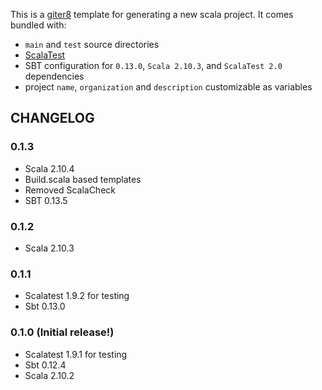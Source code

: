 This is a [giter8](https://github.com/n8han/giter8) template for generating a new scala project. It comes bundled with:

* `main` and `test` source directories
* [ScalaTest](http://www.scalatest.org/)
* SBT configuration for `0.13.0`, `Scala 2.10.3`, and `ScalaTest 2.0` dependencies
* project `name`, `organization` and `description` customizable as variables

## CHANGELOG

### 0.1.3
* Scala 2.10.4
* Build.scala based templates
* Removed ScalaCheck
* SBT 0.13.5

### 0.1.2
* Scala 2.10.3

### 0.1.1
* Scalatest 1.9.2 for testing
* Sbt 0.13.0

### 0.1.0 (Initial release!)
* Scalatest 1.9.1 for testing
* Sbt 0.12.4
* Scala 2.10.2

